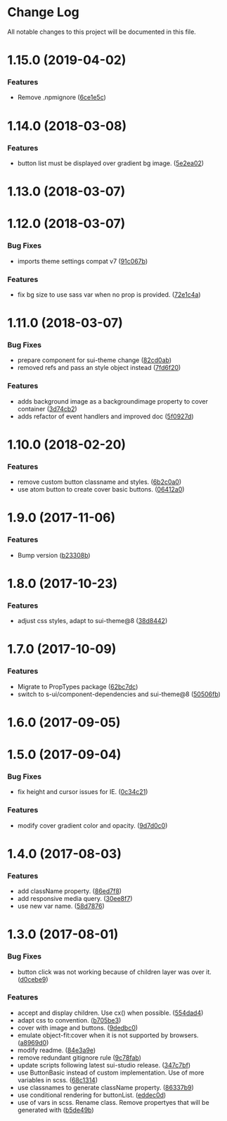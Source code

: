 # Change Log

All notable changes to this project will be documented in this file.

<a name="1.15.0"></a>
# 1.15.0 (2019-04-02)


### Features

* Remove .npmignore ([6ce1e5c](https://github.com/SUI-Components/schibsted-spain-components/commit/6ce1e5c))



<a name="1.14.0"></a>
# 1.14.0 (2018-03-08)


### Features

* button list must be displayed over gradient bg image. ([5e2ea02](https://github.com/SUI-Components/schibsted-spain-components/commit/5e2ea02))



<a name="1.13.0"></a>
# 1.13.0 (2018-03-07)



<a name="1.12.0"></a>
# 1.12.0 (2018-03-07)


### Bug Fixes

* imports theme settings compat v7 ([91c067b](https://github.com/SUI-Components/schibsted-spain-components/commit/91c067b))


### Features

* fix bg size to use sass var when no prop is provided. ([72e1c4a](https://github.com/SUI-Components/schibsted-spain-components/commit/72e1c4a))



<a name="1.11.0"></a>
# 1.11.0 (2018-03-07)


### Bug Fixes

* prepare component for sui-theme change ([82cd0ab](https://github.com/SUI-Components/schibsted-spain-components/commit/82cd0ab))
* removed refs and pass an style object instead ([7fd6f20](https://github.com/SUI-Components/schibsted-spain-components/commit/7fd6f20))


### Features

* adds background image as a backgroundimage property to cover container ([3d74cb2](https://github.com/SUI-Components/schibsted-spain-components/commit/3d74cb2))
* adds refactor of event handlers and improved doc ([5f0927d](https://github.com/SUI-Components/schibsted-spain-components/commit/5f0927d))



<a name="1.10.0"></a>
# 1.10.0 (2018-02-20)


### Features

* remove custom button classname and styles. ([6b2c0a0](https://github.com/SUI-Components/schibsted-spain-components/commit/6b2c0a0))
* use atom button to create cover basic buttons. ([06412a0](https://github.com/SUI-Components/schibsted-spain-components/commit/06412a0))



<a name="1.9.0"></a>
# 1.9.0 (2017-11-06)


### Features

* Bump version ([b23308b](https://github.com/SUI-Components/schibsted-spain-components/commit/b23308b))



<a name="1.8.0"></a>
# 1.8.0 (2017-10-23)


### Features

* adjust css styles, adapt to sui-theme@8 ([38d8442](https://github.com/SUI-Components/schibsted-spain-components/commit/38d8442))



<a name="1.7.0"></a>
# 1.7.0 (2017-10-09)


### Features

* Migrate to PropTypes package ([62bc7dc](https://github.com/SUI-Components/schibsted-spain-components/commit/62bc7dc))
* switch to s-ui/component-dependencies and sui-theme@8 ([50506fb](https://github.com/SUI-Components/schibsted-spain-components/commit/50506fb))



<a name="1.6.0"></a>
# 1.6.0 (2017-09-05)



<a name="1.5.0"></a>
# 1.5.0 (2017-09-04)


### Bug Fixes

* fix height and cursor issues for IE. ([0c34c21](https://github.com/SUI-Components/schibsted-spain-components/commit/0c34c21))


### Features

* modify cover gradient color and opacity. ([9d7d0c0](https://github.com/SUI-Components/schibsted-spain-components/commit/9d7d0c0))



<a name="1.4.0"></a>
# 1.4.0 (2017-08-03)


### Features

* add className property. ([86ed7f8](https://github.com/SUI-Components/schibsted-spain-components/commit/86ed7f8))
* add responsive media query. ([30ee8f7](https://github.com/SUI-Components/schibsted-spain-components/commit/30ee8f7))
* use new var name. ([58d7876](https://github.com/SUI-Components/schibsted-spain-components/commit/58d7876))



<a name="1.3.0"></a>
# 1.3.0 (2017-08-01)


### Bug Fixes

* button click was not working because of children layer was over it. ([d0cebe9](https://github.com/SUI-Components/schibsted-spain-components/commit/d0cebe9))


### Features

* accept and display children. Use cx() when possible. ([554dad4](https://github.com/SUI-Components/schibsted-spain-components/commit/554dad4))
* adapt css to convention. ([b705be3](https://github.com/SUI-Components/schibsted-spain-components/commit/b705be3))
* cover with image and buttons. ([9dedbc0](https://github.com/SUI-Components/schibsted-spain-components/commit/9dedbc0))
* emulate object-fit:cover when it is not supported by browsers. ([a8969d0](https://github.com/SUI-Components/schibsted-spain-components/commit/a8969d0))
* modify readme. ([84e3a9e](https://github.com/SUI-Components/schibsted-spain-components/commit/84e3a9e))
* remove redundant gitignore rule ([9c78fab](https://github.com/SUI-Components/schibsted-spain-components/commit/9c78fab))
* update scripts following latest sui-studio release. ([347c7bf](https://github.com/SUI-Components/schibsted-spain-components/commit/347c7bf))
* use ButtonBasic instead of custom implementation. Use of more variables in scss. ([68c1314](https://github.com/SUI-Components/schibsted-spain-components/commit/68c1314))
* use classnames to generate className property. ([86337b9](https://github.com/SUI-Components/schibsted-spain-components/commit/86337b9))
* use conditional rendering for buttonList. ([eddec0d](https://github.com/SUI-Components/schibsted-spain-components/commit/eddec0d))
* use of vars in scss. Rename class. Remove propertyes that will be generated with ([b5de49b](https://github.com/SUI-Components/schibsted-spain-components/commit/b5de49b))



